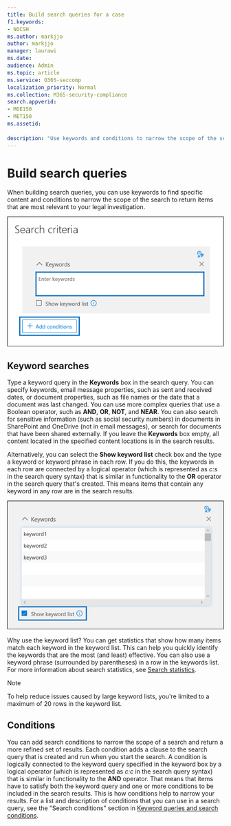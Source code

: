 ```yaml
---
title: Build search queries for a case
f1.keywords:
- NOCSH
ms.author: markjjo
author: markjjo
manager: laurawi
ms.date: 
audience: Admin
ms.topic: article
ms.service: O365-seccomp
localization_priority: Normal
ms.collection: M365-security-compliance 
search.appverid: 
- MOE150
- MET150
ms.assetid: 

description: "Use keywords and conditions to narrow the scope of the search when searching for data using Advanced eDiscovery in Microsoft 365."
---
```


# Build search queries

When building search queries, you can use keywords to find specific content and conditions to narrow the scope of the search to return items that are most relevant to your legal investigation.

![Use keywords and conditions to narrow the results of a search](../media/SearchQueryBox.png)

## Keyword searches

Type a keyword query in the **Keywords** box in the search query. You can specify keywords, email message properties, such as sent and received dates, or document properties, such as file names or the date that a document was last changed. You can use more complex queries that use a Boolean operator, such as **AND**, **OR**, **NOT**, and **NEAR**. You can also search for sensitive information (such as social security numbers) in documents in SharePoint and OneDrive (not in email messages), or search for documents that have been shared externally. If you leave the **Keywords** box empty, all content located in the specified content locations is in the search results.
    
Alternatively, you can select the **Show keyword list** check box and the type a keyword or keyword phrase in each row. If you do this, the keywords in each row are connected by a logical operator (which is represented as *c:s* in the search query syntax) that is similar in functionality to the **OR** operator in the search query that's created. This means items that contain any keyword in any row are in the search results.

![Use the keyword list to get statistics on each keyword in the query](../media/KeywordListSearch.png)

Why use the keyword list? You can get statistics that show how many items match each keyword in the keyword list. This can help you quickly identify the keywords that are the most (and least) effective. You can also use a keyword phrase (surrounded by parentheses) in a row in the keywords list. For more information about search statistics, see [Search statistics](search-statistics.md).

> [!NOTE]
> To help reduce issues caused by large keyword lists, you're limited to a maximum of 20 rows in the keyword list.

## Conditions
    
You can add search conditions to narrow the scope of a search and return a more refined set of results. Each condition adds a clause to the search query that is created and run when you start the search. A condition is logically connected to the keyword query specified in the keyword box by a logical operator (which is represented as *c:c* in the search query syntax) that is similar in functionality to the **AND** operator. That means that items have to satisfy both the keyword query and one or more conditions to be included in the search results. This is how conditions help to narrow your results. For a list and description of conditions that you can use in a search query, see the "Search conditions" section in [Keyword queries and search conditions](keyword-queries-and-search-conditions.md#search-conditions).
